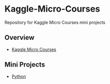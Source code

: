 # Kaggle-Micro-Courses
Repository for Kaggle Micro Courses mini projects

## Overview
* [Kaggle Micro Courses](https://www.kaggle.com/learn/overview)

## Mini Projects
* [Python]()
